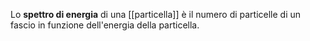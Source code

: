 Lo **spettro di energia** di una [[particella]] è il numero di particelle di un fascio in funzione dell'energia della particella.